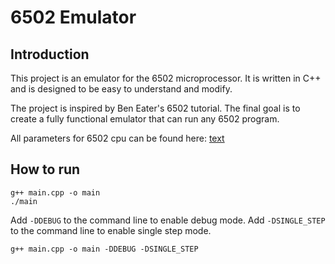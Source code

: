 # 6502 Emulator

## Introduction

This project is an emulator for the 6502 microprocessor. It is written in C++ and is designed to be easy to understand and modify.

The project is inspired by Ben Eater's 6502 tutorial. The final goal is to create a fully functional emulator that can run any 6502 program.

All parameters for 6502 cpu can be found here:
[text](https://www.westerndesigncenter.com/wdc/documentation/w65c02s.pdf)


## How to run

```
g++ main.cpp -o main
./main
```

Add `-DDEBUG` to the command line to enable debug mode.
Add `-DSINGLE_STEP` to the command line to enable single step mode.
```
g++ main.cpp -o main -DDEBUG -DSINGLE_STEP
```

